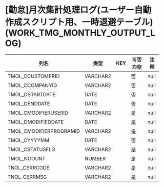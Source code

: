 # [勤怠]月次集計処理ログ(ユーザー自動作成スクリプト用、一時退避テーブル)(WORK_TMG_MONTHLY_OUTPUT_LOG)
| 列名   | 类型   | KEY  | 可否为空 | 注释   |
| ---- | ---- | ---- | ---- | ---- |
|TMOL_CCUSTOMERID|VARCHAR2||否|null|
|TMOL_CCOMPANYID|VARCHAR2||否|null|
|TMOL_DSTARTDATE|DATE||否|null|
|TMOL_DENDDATE|DATE||否|null|
|TMOL_CMODIFIERUSERID|VARCHAR2||是|null|
|TMOL_DMODIFIEDDATE|DATE||是|null|
|TMOL_CMODIFIERPROGRAMID|VARCHAR2||是|null|
|TMOL_CYYYYMM|DATE||否|null|
|TMOL_CSTATUSFLG|VARCHAR2||是|null|
|TMOL_NCOUNT|NUMBER||是|null|
|TNOL_CERRCODE|VARCHAR2||是|null|
|TNOL_CERRMSG|VARCHAR2||是|null|
